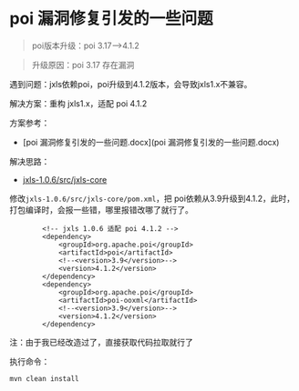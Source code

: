 # poi 漏洞修复引发的一些问题



> poi版本升级：poi 3.17-->4.1.2 

> 升级原因：poi 3.17 存在漏洞



遇到问题：jxls依赖poi，poi升级到4.1.2版本，会导致jxls1.x不兼容。

解决方案：重构 jxls1.x，适配 poi 4.1.2

方案参考：

- [poi 漏洞修复引发的一些问题.docx](poi 漏洞修复引发的一些问题.docx)



解决思路：

- [jxls-1.0.6/src/jxls-core](./jxls-1.0.6/src/jxls-core)



修改`jxls-1.0.6/src/jxls-core/pom.xml`，把 poi依赖从3.9升级到4.1.2，此时，打包编译时，会报一些错，哪里报错改哪了就行了。

```
        <!-- jxls 1.0.6 适配 poi 4.1.2 -->
        <dependency>
            <groupId>org.apache.poi</groupId>
            <artifactId>poi</artifactId>
            <!--<version>3.9</version>-->
            <version>4.1.2</version>
        </dependency>
        <dependency>
            <groupId>org.apache.poi</groupId>
            <artifactId>poi-ooxml</artifactId>
            <!--<version>3.9</version>-->
            <version>4.1.2</version>
        </dependency>
```

注：由于我已经改造过了，直接获取代码拉取就行了



执行命令：

```
mvn clean install
```



